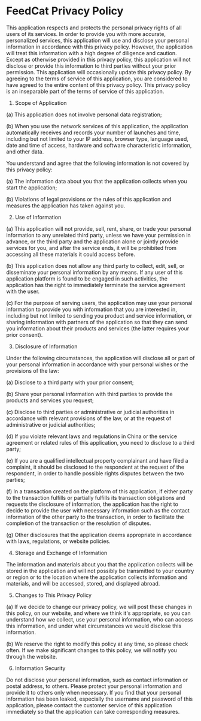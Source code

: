 # FeedCat Privacy Policy

This application respects and protects the personal privacy rights of all users of its services. In order to provide you with more accurate, personalized services, this application will use and disclose your personal information in accordance with this privacy policy. However, the application will treat this information with a high degree of diligence and caution. Except as otherwise provided in this privacy policy, this application will not disclose or provide this information to third parties without your prior permission. This application will occasionally update this privacy policy. By agreeing to the terms of service of this application, you are considered to have agreed to the entire content of this privacy policy. This privacy policy is an inseparable part of the terms of service of this application.

1. Scope of Application

(a) This application does not involve personal data registration;

(b) When you use the network services of this application, the application automatically receives and records your number of launches and time, including but not limited to your IP address, browser type, language used, date and time of access, hardware and software characteristic information, and other data.

You understand and agree that the following information is not covered by this privacy policy:

(a) The information data about you that the application collects when you start the application;

(b) Violations of legal provisions or the rules of this application and measures the application has taken against you.

2. Use of Information

(a) This application will not provide, sell, rent, share, or trade your personal information to any unrelated third party, unless we have your permission in advance, or the third party and the application alone or jointly provide services for you, and after the service ends, it will be prohibited from accessing all these materials it could access before.

(b) This application does not allow any third party to collect, edit, sell, or disseminate your personal information by any means. If any user of this application platform is found to be engaged in such activities, the application has the right to immediately terminate the service agreement with the user.

(c) For the purpose of serving users, the application may use your personal information to provide you with information that you are interested in, including but not limited to sending you product and service information, or sharing information with partners of the application so that they can send you information about their products and services (the latter requires your prior consent).

3. Disclosure of Information

Under the following circumstances, the application will disclose all or part of your personal information in accordance with your personal wishes or the provisions of the law:

(a) Disclose to a third party with your prior consent;

(b) Share your personal information with third parties to provide the products and services you request;

(c) Disclose to third parties or administrative or judicial authorities in accordance with relevant provisions of the law, or at the request of administrative or judicial authorities;

(d) If you violate relevant laws and regulations in China or the service agreement or related rules of this application, you need to disclose to a third party;

(e) If you are a qualified intellectual property complainant and have filed a complaint, it should be disclosed to the respondent at the request of the respondent, in order to handle possible rights disputes between the two parties;

(f) In a transaction created on the platform of this application, if either party to the transaction fulfills or partially fulfills its transaction obligations and requests the disclosure of information, the application has the right to decide to provide the user with necessary information such as the contact information of the other party to the transaction, in order to facilitate the completion of the transaction or the resolution of disputes.

(g) Other disclosures that the application deems appropriate in accordance with laws, regulations, or website policies.

4. Storage and Exchange of Information

The information and materials about you that the application collects will be stored in the application and will not possibly be transmitted to your country or region or to the location where the application collects information and materials, and will be accessed, stored, and displayed abroad.

5. Changes to This Privacy Policy

(a) If we decide to change our privacy policy, we will post these changes in this policy, on our website, and where we think it's appropriate, so you can understand how we collect, use your personal information, who can access this information, and under what circumstances we would disclose this information.

(b) We reserve the right to modify this policy at any time, so please check often. If we make significant changes to this policy, we will notify you through the website.

6. Information Security

Do not disclose your personal information, such as contact information or postal address, to others. Please protect your personal information and provide it to others only when necessary. If you find that your personal information has been leaked, especially the username and password of this application, please contact the customer service of this application immediately so that the application can take corresponding measures.